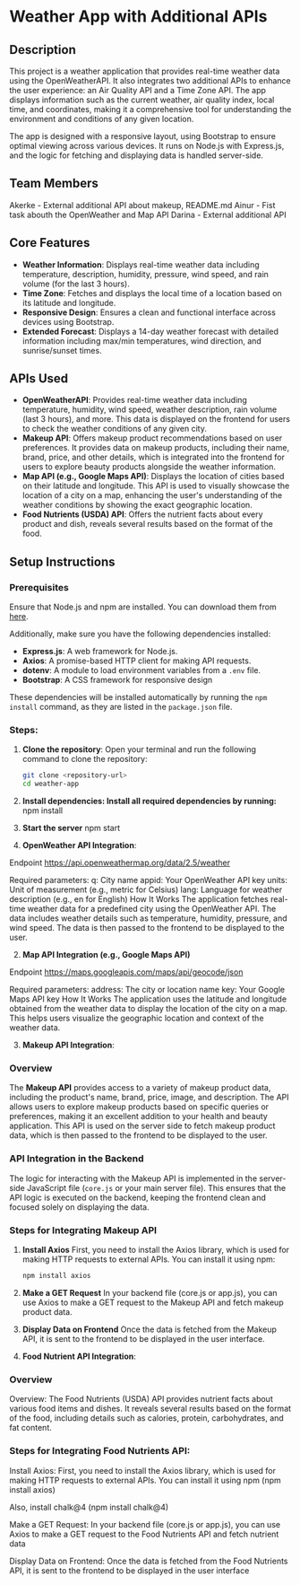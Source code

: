 # Weather App with Additional APIs

## Description
This project is a weather application that provides real-time weather data using the OpenWeatherAPI. It also integrates two additional APIs to enhance the user experience: an Air Quality API and a Time Zone API. The app displays information such as the current weather, air quality index, local time, and coordinates, making it a comprehensive tool for understanding the environment and conditions of any given location.

The app is designed with a responsive layout, using Bootstrap to ensure optimal viewing across various devices. It runs on Node.js with Express.js, and the logic for fetching and displaying data is handled server-side.

## Team Members

Akerke - External additional API about makeup, README.md 
Ainur - Fist task abouth the OpenWeather and Map API
Darina - External additional API

## Core Features
- **Weather Information**: Displays real-time weather data including temperature, description, humidity, pressure, wind speed, and rain volume (for the last 3 hours).
- **Time Zone**: Fetches and displays the local time of a location based on its latitude and longitude.
- **Responsive Design**: Ensures a clean and functional interface across devices using Bootstrap.
- **Extended Forecast**: Displays a 14-day weather forecast with detailed information including max/min temperatures, wind direction, and sunrise/sunset times.

## APIs Used
- **OpenWeatherAPI**: Provides real-time weather data including temperature, humidity, wind speed, weather description, rain volume (last 3 hours), and more. This data is displayed on the frontend for users to check the weather conditions of any given city.
- **Makeup API**: Offers makeup product recommendations based on user preferences. It provides data on makeup products, including their name, brand, price, and other details, which is integrated into the frontend for users to explore beauty products alongside the weather information.
- **Map API (e.g., Google Maps API)**: Displays the location of cities based on their latitude and longitude. This API is used to visually showcase the location of a city on a map, enhancing the user's understanding of the weather conditions by showing the exact geographic location.
- **Food Nutrients (USDA) API**: Offers the nutrient facts about every product and dish, reveals several results based on the format of the food.
## Setup Instructions
### Prerequisites
Ensure that Node.js and npm are installed. You can download them from [here](https://nodejs.org/).

Additionally, make sure you have the following dependencies installed:
- **Express.js**: A web framework for Node.js.
- **Axios**: A promise-based HTTP client for making API requests.
- **dotenv**: A module to load environment variables from a `.env` file.
- **Bootstrap**: A CSS framework for responsive design

These dependencies will be installed automatically by running the `npm install` command, as they are listed in the `package.json` file.

### Steps:
1. **Clone the repository**:
   Open your terminal and run the following command to clone the repository:
   ```bash
   git clone <repository-url>
   cd weather-app

2. **Install dependencies: Install all required dependencies by running:**
    npm install
3. **Start the server**
    npm start

1. **OpenWeather API Integration**:

Endpoint
https://api.openweathermap.org/data/2.5/weather

Required parameters:
q: City name
appid: Your OpenWeather API key
units: Unit of measurement (e.g., metric for Celsius)
lang: Language for weather description (e.g., en for English)
How It Works
The application fetches real-time weather data for a predefined city using the OpenWeather API.
The data includes weather details such as temperature, humidity, pressure, and wind speed.
The data is then passed to the frontend to be displayed to the user.

2. **Map API Integration (e.g., Google Maps API)**

Endpoint
https://maps.googleapis.com/maps/api/geocode/json

Required parameters:
address: The city or location name
key: Your Google Maps API key
How It Works
The application uses the latitude and longitude obtained from the weather data to display the location of the city on a map.
This helps users visualize the geographic location and context of the weather data.

3. **Makeup API Integration**:

### Overview
The **Makeup API** provides access to a variety of makeup product data, including the product's name, brand, price, image, and description. The API allows users to explore makeup products based on specific queries or preferences, making it an excellent addition to your health and beauty application. This API is used on the server side to fetch makeup product data, which is then passed to the frontend to be displayed to the user.

### API Integration in the Backend
The logic for interacting with the Makeup API is implemented in the server-side JavaScript file (`core.js` or your main server file). This ensures that the API logic is executed on the backend, keeping the frontend clean and focused solely on displaying the data.

### Steps for Integrating Makeup API

1. **Install Axios**
   First, you need to install the Axios library, which is used for making HTTP requests to external APIs. You can install it using npm:
   ```bash
   npm install axios

2. **Make a GET Request**
In your backend file (core.js or app.js), you can use Axios to make a GET request to the Makeup API and fetch makeup product data.

3. **Display Data on Frontend**
Once the data is fetched from the Makeup API, it is sent to the frontend to be displayed in the user interface. 

3. **Food Nutrient API Integration**:
### Overview
Overview: The Food Nutrients (USDA) API provides nutrient facts about various food items and dishes. It reveals several results based on the format of the food, including details such as calories, protein, carbohydrates, and fat content.

### Steps for Integrating Food Nutrients API:

Install Axios: First, you need to install the Axios library, which is used for making HTTP requests to external APIs. You can install it using npm (npm install axios)

Also, install chalk@4 (npm install chalk@4)

Make a GET Request: In your backend file (core.js or app.js), you can use Axios to make a GET request to the Food Nutrients API and fetch nutrient data

Display Data on Frontend: Once the data is fetched from the Food Nutrients API, it is sent to the frontend to be displayed in the user interface